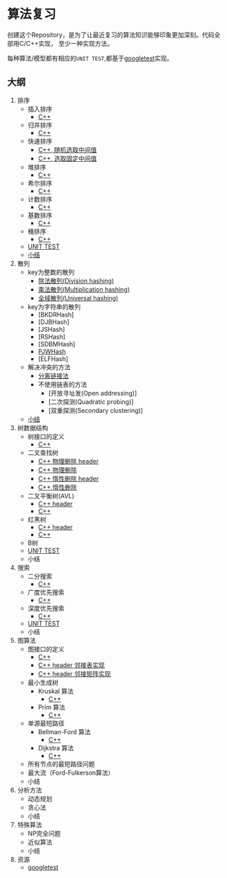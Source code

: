 # 算法复习

创建这个Repository，是为了让最近复习的算法知识能够印象更加深刻。代码全部用C/C++实现， 至少一种实现方法。

每种算法/模型都有相应的`UNIT TEST`,都基于[googletest](https://code.google.com/p/googletest/)实现。

## 大纲

1. 排序
    * 插入排序
        * [C++](https://github.com/jing4seven/algorithm/blob/master/sort/insertsort.cc)
    * 归并排序
        * [C++](https://github.com/jing4seven/algorithm/blob/master/sort/mergesort.cc)
    * 快速排序
        * [C++, 随机选取中间值](https://github.com/jing4seven/algorithm/blob/master/sort/quicksort.cc)
        * [C++, 选取固定中间值](https://github.com/jing4seven/algorithm/blob/master/sort/quicksort2.cc)
    * 堆排序
        * [C++](https://github.com/jing4seven/algorithm/blob/master/sort/heapsort.cc)
    * 希尔排序
        * [C++](https://github.com/jing4seven/algorithm/blob/master/sort/shellsort.cc)
    * 计数排序
        * [C++](https://github.com/jing4seven/algorithm/blob/master/sort/countsort.cc)
    * 基数排序
        * [C++](https://github.com/jing4seven/algorithm/blob/master/sort/radixsort.cc)
    * 桶排序
        * [C++](https://github.com/jing4seven/algorithm/blob/master/sort/bucksort.cc)
    * [UNIT TEST](https://github.com/jing4seven/algorithm/blob/master/sort/unit.test.sort.cc)
    * [小结](https://github.com/jing4seven/algorithm/blob/master/sort/summary.md)
2. 散列
    * key为整数的散列
        * [除法散列(Division hashing)](https://github.com/jing4seven/algorithm/blob/master/hash/divi.hash.cc)
        * [乘法散列(Multiplication hashing)](https://github.com/jing4seven/algorithm/blob/master/hash/mult.hash.cc)
        * [全域散列(Universal hashing)](https://github.com/jing4seven/algorithm/blob/master/hash/uni.hash.cc)
    * key为字符串的散列
        * [BKDRHash]
        * [DJBHash]
        * [JSHash]
        * [RSHash]
        * [SDBMHash]
        * [PJWHash](https://github.com/jing4seven/algorithm/blob/master/hash/str.hash.ins1.cc)
        * [ELFHash]
    * 解决冲突的方法
        * [分离链接法](https://github.com/jing4seven/algorithm/blob/master/hash/linked.list.hashtable.cc)
        * 不使用链表的方法
            * [开放寻址发(Open addressing)]
            * [二次探测(Quadratic probing)]
            * [双重探测(Secondary clustering)]
    * [小结](https://github.com/jing4seven/algorithm/blob/master/hash/summary.md)
3. 树数据结构
    * 树接口的定义
        * [C++](https://github.com/jing4seven/algorithm/blob/master/tree/tree.definition.md)
    * 二叉查找树
        * [C++ 物理删除 header](https://github.com/jing4seven/algorithm/blob/master/tree/search.tree.h)
        * [C++,物理删除](https://github.com/jing4seven/algorithm/blob/master/tree/search.tree.cc)
        * [C++ 惰性删除 header](https://github.com/jing4seven/algorithm/blob/master/tree/search.tree2.h)
        * [C++,惰性删除](https://github.com/jing4seven/algorithm/blob/master/tree/search.tree2.cc)
    * 二叉平衡树(AVL)
        * [C++ header](https://github.com/jing4seven/algorithm/blob/master/tree/avl.tree.h)
        * [C++](https://github.com/jing4seven/algorithm/blob/master/tree/avl.tree.cc)
    * 红黑树
        * [C++ header](https://github.com/jing4seven/algorithm/blob/master/tree/rb.tree.h)
        * [C++](https://github.com/jing4seven/algorithm/blob/master/tree/rb.tree.cc)
    * B树
    * [UNIT TEST](https://github.com/jing4seven/algorithm/blob/master/tree/unit.test.tree.cc)
    * 小结
4. 搜索
    * 二分搜索
        * [C++](https://github.com/jing4seven/algorithm/blob/master/search/binary.search.cc)
    * 广度优先搜索
        * [C++](https://github.com/jing4seven/algorithm/blob/master/search/bfs.cc)
    * 深度优先搜索
        * [C++](https://github.com/jing4seven/algorithm/blob/master/search/dfs.cc)
    * [UNIT TEST](https://github.com/jing4seven/algorithm/blob/master/search/unit.test.search.cc)
    * 小结
5. 图算法
    * 图接口的定义
        * [C++](https://github.com/jing4seven/algorithm/blob/master/graph/graph.definition.md)
        * [C++ header 邻接表实现](https://github.com/jing4seven/algorithm/blob/master/graph/graph.h)
        * [C++ header 邻接矩阵实现](https://github.com/jing4seven/algorithm/blob/master/graph/graph_matrix.h)
    * 最小生成树
        * Kruskal 算法
            * [C++](https://github.com/jing4seven/algorithm/blob/master/graph/kruskal.mst.cc)
        * Prim 算法
            * [C++](https://github.com/jing4seven/algorithm/blob/master/graph/prim.mst.cc)
    * 单源最短路径
        * Bellman-Ford 算法
            * [C++](https://github.com/jing4seven/algorithm/blob/master/graph/bellman.ford.sssp.cc)
        * Dijkstra 算法
            * [C++](https://github.com/jing4seven/algorithm/blob/master/graph/dijkstra.sssp.cc)
    * 所有节点的最短路径问题
    * 最大流（Ford-Fulkerson算法）
    * 小结
6. 分析方法
    * 动态规划
    * 贪心法
    * 小结
7. 特殊算法
    * NP完全问题
    * 近似算法
    * 小结
8. 资源
    * [googletest](https://github.com/jing4seven/algorithm/blob/master/res/googletest.setup.md)
